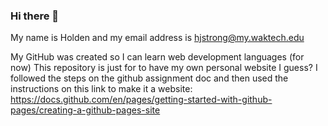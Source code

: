 ### Hi there 👋
My name is Holden and my email address is hjstrong@my.waktech.edu

My GitHub was created so I can learn web development languages (for now)
This repository is just for to have my own personal website I guess?
I followed the steps on the github assignment doc and then used the instructions on this link to make it a website: https://docs.github.com/en/pages/getting-started-with-github-pages/creating-a-github-pages-site
